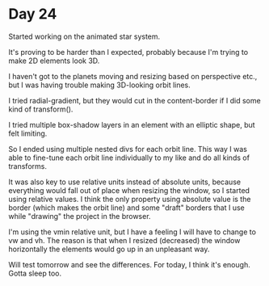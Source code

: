 # Day 24

Started working on the animated star system.

It's proving to be harder than I expected, probably because I'm trying to make 2D elements look 3D.

I haven't got to the planets moving and resizing based on perspective etc., but I was having trouble making 3D-looking orbit lines.

I tried radial-gradient, but they would cut in the content-border if I did some kind of transform().

I tried multiple box-shadow layers in an element with an elliptic shape, but felt limiting.

So I ended using multiple nested divs for each orbit line. This way I was able to fine-tune each orbit line individually to my like and do all kinds of transforms.

It was also key to use relative units instead of absolute units, because everything would fall out of place when resizing the window, so I started using relative values. I think the only property using absolute value is the border (which makes the orbit line) and some "draft" borders that I use while "drawing" the project in the browser.

I'm using the vmin relative unit, but I have a feeling I will have to change to vw and vh. The reason is that when I resized (decreased) the window horizontally the elements would go up in an unpleasant way.

Will test tomorrow and see the differences. For today, I think it's enough. Gotta sleep too.
